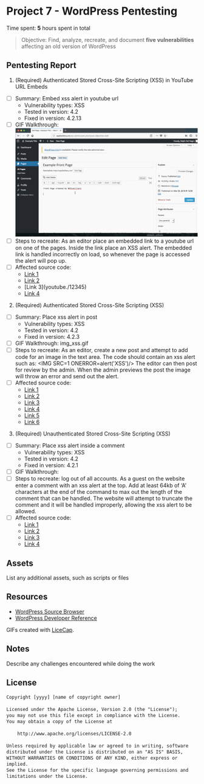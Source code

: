 # Project 7 - WordPress Pentesting

Time spent: **5** hours spent in total

> Objective: Find, analyze, recreate, and document **five vulnerabilities** affecting an old version of WordPress

## Pentesting Report

1. (Required) Authenticated Stored Cross-Site Scripting (XSS) in YouTube URL Embeds
  - [ ] Summary: Embed xss alert in youtube url
    - Vulnerability types: XSS
    - Tested in version: 4.2
    - Fixed in version: 4.2.13
  - [ ] GIF Walkthrough: ![](https://github.com/rmdelnegro/Project-7/blob/master/youtube_xss.gif)
  - [ ] Steps to recreate: As an editor place an embedded link to a youtube url on one of the pages. Inside the link place an XSS alert. The embedded link is handled incorrectly on load, so whenever the page is accessed the alert will pop up. 
  - [ ] Affected source code:
    - [Link 1](https://wordpress.org/news/2017/03/wordpress-4-7-3-security-and-maintenance-release/)
    - [Link 2](https://github.com/WordPress/WordPress/commit/419c8d97ce8df7d5004ee0b566bc5e095f0a6ca8)
    - [Link 3](youtube./12345\)
    - [Link 4](https://cve.mitre.org/cgi-bin/cvename.cgi?name=CVE-2017-6817)
2. (Required) Authenticated Stored Cross-Site Scripting (XSS)
  - [ ] Summary: Place xss alert in post
    - Vulnerability types: XSS
    - Tested in version: 4.2
    - Fixed in version: 4.2.3
  - [ ] GIF Walkthrough: img_xss.gif
  - [ ] Steps to recreate: As an editor, create a new post and attempt to add code for an image in the text area. The code should contain an xss alert such as:
	<IMG SRC=1 ONERROR=alert('XSS')/>
The editor can then post for review by the admin. When the admin previews the post the image will throw an error and send out the alert. 
  - [ ] Affected source code:
    - [Link 1](https://wpvulndb.com/vulnerabilities/8111)
    - [Link 2](https://wordpress.org/news/2015/07/wordpress-4-2-3/)
    - [Link 3](https://twitter.com/klikkioy/status/624264122570526720) 
    - [Link 4](https://klikki.fi/adv/wordpress3.html)
    - [Link 5](https://cve.mitre.org/cgi-bin/cvename.cgi?name=CVE-2015-5622)
    - [Link 6](https://cve.mitre.org/cgi-bin/cvename.cgi?name=CVE-2015-5623)
3. (Required) Unauthenticated Stored Cross-Site Scripting (XSS)
  - [ ] Summary: Place xss alert inside a comment
    - Vulnerability types: XSS
    - Tested in version: 4.2
    - Fixed in version: 4.2.1
  - [ ] GIF Walkthrough: 
  - [ ] Steps to recreate: log out of all accounts. As a guest on the website enter a comment with an xss alert at the top. Add at least 64kb of ‘A’ characters at the end of the command to max out the length of the comment that can be handled. The website will attempt to truncate the comment and it will be handled improperly, allowing the xss alert to be allowed. 
  - [ ] Affected source code:
    - [Link 1]( https://wpvulndb.com/vulnerabilities/7945)
    - [Link 2](http://klikki.fi/adv/wordpress2.html)
    - [Link 3](http://packetstormsecurity.com/files/131644/)
    - [Link 4](https://www.exploit-db.com/exploits/36844/)


## Assets

List any additional assets, such as scripts or files

## Resources

- [WordPress Source Browser](https://core.trac.wordpress.org/browser/)
- [WordPress Developer Reference](https://developer.wordpress.org/reference/)

GIFs created with [LiceCap](http://www.cockos.com/licecap/).

## Notes

Describe any challenges encountered while doing the work

## License

    Copyright [yyyy] [name of copyright owner]

    Licensed under the Apache License, Version 2.0 (the "License");
    you may not use this file except in compliance with the License.
    You may obtain a copy of the License at

        http://www.apache.org/licenses/LICENSE-2.0

    Unless required by applicable law or agreed to in writing, software
    distributed under the License is distributed on an "AS IS" BASIS,
    WITHOUT WARRANTIES OR CONDITIONS OF ANY KIND, either express or implied.
    See the License for the specific language governing permissions and
    limitations under the License.
